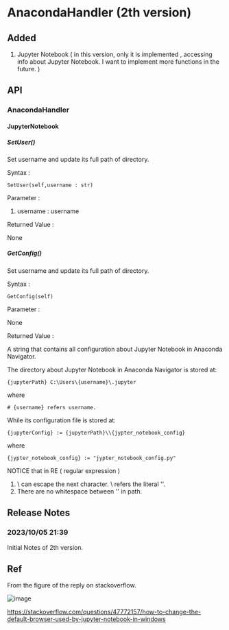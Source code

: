 # AnacondaHandler (2th version)
## Added
1. Jupyter Notebook ( in this version, only it is implemented , accessing info about Jupyter Notebook. I want to implement more functions in the future. )

## API
### AnacondaHandler
#### JupyterNotebook
##### SetUser()
Set username and update its full path of directory. 

Syntax :

    SetUser(self,username : str)

Parameter :

1. username : username

Returned Value :

None

##### GetConfig()
Set username and update its full path of directory. 

Syntax :

    GetConfig(self)

Parameter :

None

Returned Value :

A string that contains all configuration about Jupyter Notebook in Anaconda Navigator.

The directory about Jupyter Notebook in Anaconda Navigator is stored at:

    {jupyterPath} C:\Users\{username}\.jupyter

where

    # {username} refers username.

While its configuration file is stored at:

    {jupyterConfig} := {jupyterPath}\\{jypter_notebook_config}

where 

    {jypter_notebook_config} := "jypter_notebook_config.py"

NOTICE that in RE ( regular expression ) 

1. \ can escape the next character. \\ refers the literal '\'.
2. There are no whitespace between '\' in path.
    
## Release Notes
### 2023/10/05 21:39
Initial Notes of 2th version.

## Ref

From the figure of the reply on stackoverflow.

![image](https://github.com/40843245/Utility/assets/75050655/73209a08-440a-411b-bc71-b413f40edeed)

https://stackoverflow.com/questions/47772157/how-to-change-the-default-browser-used-by-jupyter-notebook-in-windows
